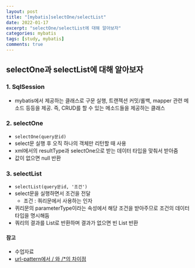 ```yaml
---
layout: post
title: "[mybatis]selectOne/selectList"
date: 2022-01-17
excerpt: "selectOne/selectList에 대해 알아보자"
categories: mybatis
tags: [study, mybatis]
comments: true
---
```


## selectOne과 selectList에 대해 알아보자

### 1. SqlSession
 - mybatis에서 제공하는 클래스로 구문 실행, 트랜젝션 커밋/롤백, mapper 관련 메소드 등등을 제공. 즉, CRUD를 할 수 있는 메소드들을 제공하는 클래스

### 2. selectOne
 - `selectOne(query문id)`
 - select문 실행 후 오직 하나의 객체만 리턴할 때 사용
 - xml에서의 resultType과 selectOne으로 받는 데이터 타입을 맞춰서 받아줌
 - 값이 없으면 null 반환

### 3. selectList
 - `selectList(query문id, '조건')` 
 - select문을 실행하면서 조건을 전달
	- 조건 : 쿼리문에서 사용하는 인자
 - 퀴리문의 parameterType이라는 속성에서 해당 조건을 받아주므로 조건의 데이터타입을 명시해둠
 - 쿼리의 결과를 List<E>로 반환하며 결과가 없으면 빈 List 반환

#### 참고
 - 수업자료
 - <a href='https://mybatis.org/mybatis-3/ko/java-api.html#sqlSessions'>url-pattern에서 / 와 /*의 차이점</a>